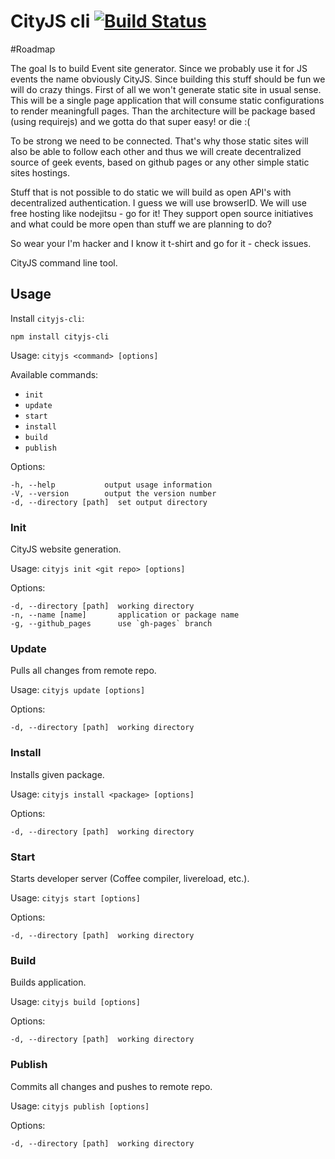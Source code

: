CityJS cli  [![Build Status](https://travis-ci.org/openconf/cityjs-cli.png)](https://travis-ci.org/openconf/cityjs-cli)
=====

#Roadmap

The goal Is to build Event site generator. Since we probably use it for JS events the name obviously CityJS.
Since building this stuff should be fun we will do crazy things. First of all we won't generate static site in
usual sense. This will be a single page application that will consume static configurations to render meaningfull 
pages. Than the architecture will be package based (using requirejs) and we gotta do that super easy! or die :(

To be strong we need to be connected. That's why those static sites will also be able to follow each other and
thus we will create decentralized source of geek events, based on github pages or any other simple static sites hostings.

Stuff that is not possible to do static we will build as open API's with decentralized authentication. I guess we will use browserID. We will use free hosting like nodejitsu - go for it! They support open source initiatives and what could be more open than stuff we are planning to do?

So wear your I'm hacker and I know it t-shirt and go for it - check issues.


CityJS command line tool.

## Usage

Install `cityjs-cli`:
```
npm install cityjs-cli
```

Usage: `cityjs <command> [options]`

Available commands:

* `init`
* `update`
* `start`
* `install`
* `build`
* `publish`

Options:

    -h, --help           output usage information
    -V, --version        output the version number
    -d, --directory [path]  set output directory

### Init

CityJS website generation.

Usage: `cityjs init <git repo> [options]`

Options:

    -d, --directory [path]  working directory
    -n, --name [name]       application or package name
    -g, --github_pages      use `gh-pages` branch

### Update

Pulls all changes from remote repo.

Usage: `cityjs update [options]`

Options:

    -d, --directory [path]  working directory

### Install

Installs given package.

Usage: `cityjs install <package> [options]`

Options:

    -d, --directory [path]  working directory

### Start

Starts developer server (Coffee compiler, livereload, etc.).

Usage: `cityjs start [options]`

Options:

    -d, --directory [path]  working directory

### Build

Builds application.

Usage: `cityjs build [options]`

Options:

    -d, --directory [path]  working directory

### Publish

Commits all changes and pushes to remote repo.

Usage: `cityjs publish [options]`

Options:

    -d, --directory [path]  working directory


